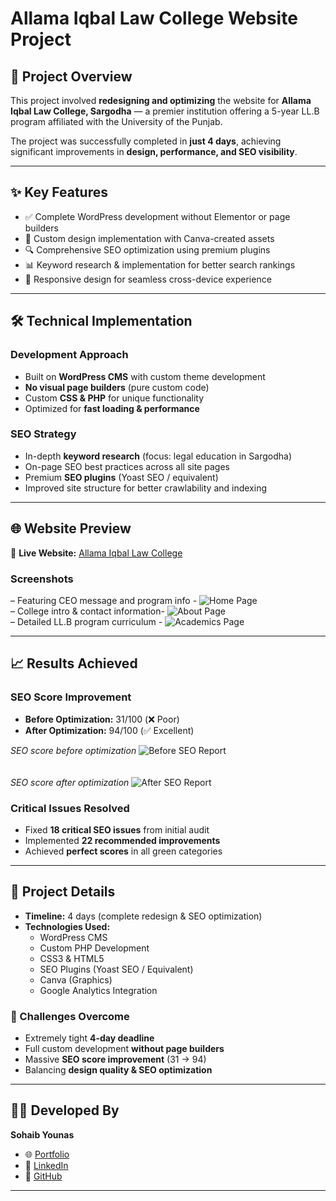 # Allama Iqbal Law College Website Project

## 📖 Project Overview  
This project involved **redesigning and optimizing** the website for **Allama Iqbal Law College, Sargodha** — a premier institution offering a 5-year LL.B program affiliated with the University of the Punjab.  

The project was successfully completed in **just 4 days**, achieving significant improvements in **design, performance, and SEO visibility**.  

---

## ✨ Key Features  
- ✅ Complete WordPress development without Elementor or page builders  
- 🎨 Custom design implementation with Canva-created assets  
- 🔍 Comprehensive SEO optimization using premium plugins  
- 📊 Keyword research & implementation for better search rankings  
- 📱 Responsive design for seamless cross-device experience  

---

## 🛠️ Technical Implementation  

### Development Approach  
- Built on **WordPress CMS** with custom theme development  
- **No visual page builders** (pure custom code)  
- Custom **CSS & PHP** for unique functionality  
- Optimized for **fast loading & performance**  

### SEO Strategy  
- In-depth **keyword research** (focus: legal education in Sargodha)  
- On-page SEO best practices across all site pages  
- Premium **SEO plugins** (Yoast SEO / equivalent)  
- Improved site structure for better crawlability and indexing  

---
## 🌐 Website Preview  

🔗 **Live Website:** [Allama Iqbal Law College](https://alcsargodha.com/)  

### Screenshots  
 – Featuring CEO message and program info - ![Home Page](https://github.com/Sohaibyounas076/Allama-Iqbal-Law-College-Website/blob/main/Screenshots/alcsargodha.com_home.png)<br> 
– College intro & contact information- ![About Page](https://github.com/Sohaibyounas076/Allama-Iqbal-Law-College-Website/blob/main/Screenshots/alcsargodha.com_about.png) 
<br>
– Detailed LL.B program curriculum - ![Academics Page](https://github.com/Sohaibyounas076/Allama-Iqbal-Law-College-Website/blob/main/Screenshots/alcsargodha.com_academics.png)   

---

## 📈 Results Achieved  

### SEO Score Improvement  
- **Before Optimization:** 31/100 (❌ Poor)  
- **After Optimization:** 94/100 (✅ Excellent)  

*SEO score before optimization* ![Before SEO Report](https://github.com/Sohaibyounas076/Allama-Iqbal-Law-College-Website/blob/main/Screenshots/Before_ALC-Seo_Report.png)  
<br>  
*SEO score after optimization* ![After SEO Report](https://github.com/Sohaibyounas076/Allama-Iqbal-Law-College-Website/blob/main/Screenshots/After_ALC-Seo_Report.png)  
  

### Critical Issues Resolved  
- Fixed **18 critical SEO issues** from initial audit  
- Implemented **22 recommended improvements**  
- Achieved **perfect scores** in all green categories  

---

## 📅 Project Details  

- **Timeline:** 4 days (complete redesign & SEO optimization)  
- **Technologies Used:**  
  - WordPress CMS  
  - Custom PHP Development  
  - CSS3 & HTML5  
  - SEO Plugins (Yoast SEO / Equivalent)  
  - Canva (Graphics)  
  - Google Analytics Integration  

### 🚀 Challenges Overcome  
- Extremely tight **4-day deadline**  
- Full custom development **without page builders**  
- Massive **SEO score improvement** (31 → 94)  
- Balancing **design quality & SEO optimization**  

---

## 👨‍💻 Developed By  
**Sohaib Younas**  

- 🌐 [Portfolio](https://sohaibyounas076.github.io/portfolio/)  
- 💼 [LinkedIn](https://linkedin.com/in/sohaibyounas076)  
- 📂 [GitHub](https://github.com/Sohaibyounas076)  

---
